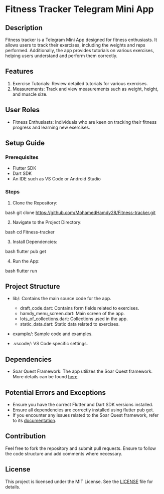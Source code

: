 # Fitness Tracker Telegram Mini App

## Description
Fitness tracker is a Telegram Mini App designed for fitness enthusiasts. It allows users to track their exercises, including the weights and reps performed. Additionally, the app provides tutorials on various exercises, helping users understand and perform them correctly.

## Features
1. Exercise Tutorials: Review detailed tutorials for various exercises.
2. Measurements: Track and view measurements such as weight, height, and muscle size.

## User Roles
- Fitness Enthusiasts: Individuals who are keen on tracking their fitness progress and learning new exercises.

## Setup Guide

### Prerequisites
- Flutter SDK
- Dart SDK
- An IDE such as VS Code or Android Studio

### Steps

1. Clone the Repository:
   
bash
   git clone https://github.com/MohamedHamdy28/Fitness-tracker.git
   

2. Navigate to the Project Directory:
   
bash
   cd Fitness-tracker
   

3. Install Dependencies:
   
bash
   flutter pub get
   

4. Run the App:
   
bash
   flutter run
   

## Project Structure

- lib/: Contains the main source code for the app.
  - draft_code.dart: Contains form fields related to exercises.
  - hamdy_menu_screen.dart: Main screen of the app.
  - lots_of_collections.dart: Collections used in the app.
  - static_data.dart: Static data related to exercises.

- example/: Sample code and examples.
- .vscode/: VS Code specific settings.

## Dependencies

- Soar Quest Framework: The app utilizes the Soar Quest framework. More details can be found [here](https://github.com/ElBatanony/soar_quest).

## Potential Errors and Exceptions

- Ensure you have the correct Flutter and Dart SDK versions installed.
- Ensure all dependencies are correctly installed using flutter pub get.
- If you encounter any issues related to the Soar Quest framework, refer to its [documentation](https://github.com/ElBatanony/soar_quest/blob/main/README.md).

## Contribution

Feel free to fork the repository and submit pull requests. Ensure to follow the code structure and add comments where necessary.

## License

This project is licensed under the MIT License. See the [LICENSE](./LICENSE) file for details.
